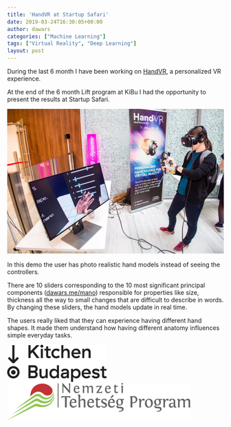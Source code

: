 ```yaml
---
title: 'HandVR at Startup Safari'
date: 2019-03-24T16:30:05+00:00
author: dawars
categories: ["Machine Learning"]
tags: ["Virtual Reality", "Deep Learning"]
layout: post
---
```

<p>During the last 6 month I have been working on <a href="https://dawars.me/personalized-hands" target="_blank">HandVR</a>, a personalized VR experience.</p>
<p>At the end of the 6 month Lift program at KiBu I had the opportunity to present the results at Startup Safari.</p>

![](/wp-content/uploads/2019/04/startup_safari.jpg)

<p>In this demo the user has photo realistic hand models instead of seeing the controllers.</p>

<!--more-->

<p>There are 10 sliders corresponding to the 10 most significant principal components (<a href="https://dawars.me/mano" target="_blank">dawars.me/mano</a>) responsible for properties like size, thickness all the way to small changes that are difficult to describe in words.<br>By changing these sliders, the hand models update in real time.</p>

<p>The users really liked that they can experience having different hand shapes. It made them understand how having different anatomy influences simple everyday tasks.</p>


![](/wp-content/uploads/2018/01/kibu_logo.png)
![](/wp-content/uploads/2018/01/ntp_logo.png)

